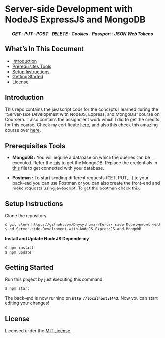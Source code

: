 # Server-side Development with NodeJS ExpressJS and MongoDB

<h5 align="center">
    GET
  <span> · </span>
  PUT
  <span> · </span>
  POST
  <span> · </span>
  DELETE
  <span> · </span>
  Cookies
  <span> · </span>
  Passport
  <span> · </span>
  JSON Web Tokens
</h5>


## What’s In This Document
- [Introduction](#introduction)
- [Prerequisites Tools](#prerequisites-tools)
- [Setup Instructions](#setup-instructions)
- [Getting Started](#getting-started)
- [License](#license)


## Introduction
This repo contains the javascript code for the concepts I learned during the "Server-side Development with NodeJS, Express, and MongoDB" course on Coursera. It also contains the assignment work which I did to get the credits for this course. Check my certificate [here](https://www.coursera.org/account/accomplishments/verify/GDNNQP4VUQRT), and also this check this amazing course over [here](https://www.coursera.org/learn/server-side-nodejs).


## Prerequisites Tools

- **MongoDB :**
You will require a database on which the queries can be executed. Refer the [this](https://www.mongodb.com/) to get the MongoDB. Replace the credentials in [this](./config.js) file to get connected with your database.

- **Postman :**
To start sending different requests (GET, PUT,...) to your back-end you can use Postman or you can also create the front-end and make requests using javascript. To get the postman check [this](https://www.postman.com/).


## Setup Instructions
Clone the repository
```bash
$ git clone https://github.com/Dhyeythumar/Server-side-Development-with-NodeJS-ExpressJS-and-MongoDB.git
$ cd Server-side-Development-with-NodeJS-ExpressJS-and-MongoDB
```
**Install and Update Node JS Dependency**
```bash
$ npm install
$ npm update
```


## Getting Started
Run this project by just executing this command:
```bash
$ npm start
```
The back-end is now running on **`http://localhost:3443`**. Now you can start editing your changes!


## License
Licensed under the [MIT License](./LICENSE).

